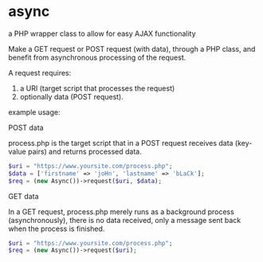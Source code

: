 # async
a PHP wrapper class to allow for easy AJAX functionality

Make a GET request or POST request (with data), through a PHP class,
and benefit from asynchronous processing of the request.

A request requires:
  1. a URI (target script that processes the request)
  2. optionally data (POST request).
 
example usage:

POST data

process.php is the target script that in a POST request receives data (key-value pairs) and returns processed data.
```php
$uri = "https://www.yoursite.com/process.php";
$data = ['firstname' => 'joHn', 'lastname' => 'bLaCk'];
$req = (new Async())->request($uri, $data);
```


GET data

In a GET request, process.php merely runs as a background process (asynchronously), there is no data received, only a message sent back when the process is finished.
```php
$uri = "https://www.yoursite.com/process.php";
$req = (new Async())->request($uri);
```
